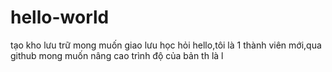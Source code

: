 # hello-world
tạo kho lưu trữ mong muốn giao lưu học hỏi
hello,tôi là 1 thành viên mới,qua github mong muốn nâng cao trình độ của bản th là l
